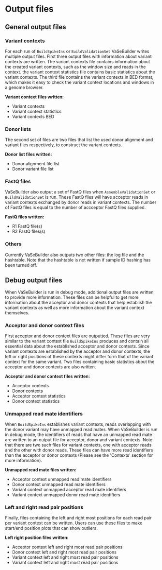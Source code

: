 # Output files

## General output files

### Variant contexts
For each run of ```BuildSpikeIns``` or ```BuildValidationSet``` VaSeBuilder writes multiple output files. First three output files with information about variant contexts are written. The variant contexts file contains information about the created variant contexts, such as the window size and reads in the context. the variant context statistics file contains basic statistics about the variant contexts. The third file contains the variant contexts in BED format, which makes it easy to check the variant context locations and windows in a genome browser.

__Variant context files written:__
* Variant contexts
* Variant context statistics
* Variant contexts BED

### Donor lists
The second set of files are two files that list the used donor alignment and variant files respectively, to construct the variant contexts.

__Donor list files written:__
* Donor alignment file list
* Donor variant file list

### FastQ files
VaSeBuilder also output a set of FastQ files when ```AssembleValidationSet``` or ```BuildValidationSet``` is run. These FastQ files will have acceptor reads in variant contexts exchanged by donor reads in variant contexts. The number of FastQ files is equal to the number of accceptor FastQ files supplied.

__FastQ files written:__
* R1 FastQ file(s)
* R2 FastQ files(s)

### Others
Currently VaSeBuilder also outputs two other files: the log file and the hashtable. Note that the hashtable is not written if sample ID hashing has been turned off.


## Debug output files
When VaSeBuilder is run in debug mode, additional output files are written to provide more information. These files can be helpful to get more information about the acceptor and donor contexts that help establish the variant contexts as well as more information about the variant context themselves.

### Acceptor and donor context files
First acceptor and donor context files are outputted. These files are very similar to the variant context file ```BuildSpikeIns``` produces and contain all essential data about the established acceptor and donor contexts. Since variant contexts are established by the acceptor and donor contexts, the left or right positions of these contexts might differ form that of the variant context for the same variant. Two files containing basic statistics about the acceptor and donor contexts are also written.

__Acceptor and donor context files written:__
* Acceptor contexts
* Donor contexts
* Acceptor context statistics
* Donor context statistics


### Unmapped read mate identifiers
When ```BuildSpikeIns``` establishes variant contexts, reads overlapping with the donor variant may have unmapped read mates. When VaSeBuilder is run in debug mode, the identifiers of reads that have an unmapped read mate are written to an output file for acceptor, donor and variant contexts. Note that there are two such files for variant contexts, one with acceptor reads and the other with donor reads. These files can have more read identifiers than the acceptor or donor contexts (Please see the 'Contexts' section for more information).

__Unmapped read mate files written:__
* Acceptor context unmapped read mate identifiers
* Donor context unmapped read mate identifiers
* Variant context unmapped acceptor read mate identifiers
* Variant context unmapped donor read mate identifiers


### Left and right read pair positions
Finally, files containing the left and right most positions for each read pair per variant context can be written. Users can use these files to make start/end position plots that can show outliers.

__Left right position files written:__
* Acceptor context left and right most read pair positions
* Donor context left and right most read pair positions
* Variant context left and right most read pair positions
* Variant context left and right most read pair positions
